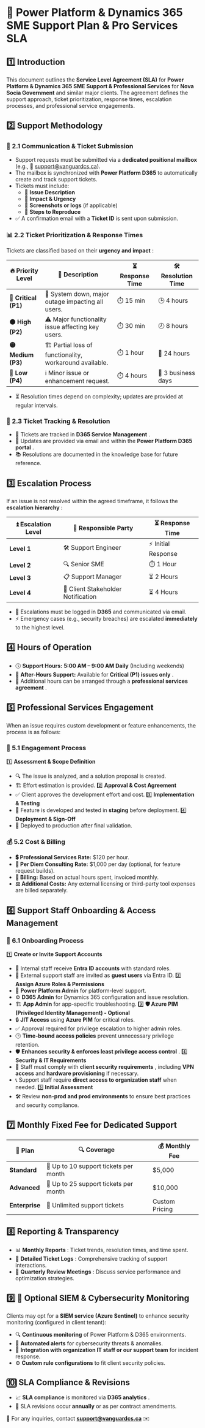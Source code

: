 # 🚀 Power Platform & Dynamics 365 SME Support Plan & Pro Services SLA

## 1️⃣ Introduction

This document outlines the **Service Level Agreement (SLA)** for **Power Platform & Dynamics 365 SME Support & Professional Services** for **Nova Socia Government** and similar major clients. The agreement defines the support approach, ticket prioritization, response times, escalation processes, and professional service engagements.

## 2️⃣ Support Methodology

### 📩 2.1 Communication & Ticket Submission

* Support requests must be submitted via a **dedicated positional mailbox** (e.g., 📧 [support@vanguardcs.ca](mailto:support@vanguardcs.ca)).
* The mailbox is synchronized with **Power Platform D365** to automatically create and track support tickets.
* Tickets must include:
  * 📝 **Issue Description**
  * 🚦 **Impact & Urgency**
  * 📸 **Screenshots or logs** (if applicable)
  * 🔄 **Steps to Reproduce**
* ✅ A confirmation email with a **Ticket ID** is sent upon submission.

### 📊 2.2 Ticket Prioritization & Response Times

Tickets are classified based on their  **urgency and impact** :

| 🔥 Priority Level          | 📝 Description                                            | ⏳ Response Time | 🛠️ Resolution Time |
| -------------------------- | --------------------------------------------------------- | ---------------- | -------------------- |
| **🔴 Critical (P1)** | 🚨 System down, major outage impacting all users.         | ⏱️ 15 min      | 🕒 4 hours           |
| **🟠 High (P2)**     | ⚠️ Major functionality issue affecting key users.       | ⏱️ 30 min      | 🕗 8 hours           |
| **🟡 Medium (P3)**   | 🏗️ Partial loss of functionality, workaround available. | ⏱️ 1 hour      | 📅 24 hours          |
| **🔵 Low (P4)**      | ℹ️ Minor issue or enhancement request.                  | ⏱️ 4 hours     | 📅 3 business days   |

* ⏳ Resolution times depend on complexity; updates are provided at regular intervals.

### 📌 2.3 Ticket Tracking & Resolution

* 📂 Tickets are tracked in  **D365 Service Management** .
* 📧 Updates are provided via email and within the  **Power Platform D365 portal** .
* 📚 Resolutions are documented in the knowledge base for future reference.

## 3️⃣ Escalation Process

If an issue is not resolved within the agreed timeframe, it follows the  **escalation hierarchy** :

| ⏫ Escalation Level | 👤 Responsible Party               | ⏳ Response Time    |
| ------------------- | ---------------------------------- | ------------------- |
| **Level 1**   | 🛠️ Support Engineer              | ⚡ Initial Response |
| **Level 2**   | 🔍 Senior SME                      | ⏱️ 1 Hour         |
| **Level 3**   | 📋 Support Manager                 | ⏳ 2 Hours          |
| **Level 4**   | 📢 Client Stakeholder Notification | ⏳ 4 Hours          |

* 🔔 Escalations must be logged in **D365** and communicated via email.
* ⚡ Emergency cases (e.g., security breaches) are escalated **immediately** to the highest level.

## 4️⃣ Hours of Operation

* 🕔 **Support Hours:** **5:00 AM – 9:00 AM Daily** (Including weekends)
* 🌙 **After-Hours Support:** Available for  **Critical (P1) issues only** .
* 📅 Additional hours can be arranged through a  **professional services agreement** .

## 5️⃣ Professional Services Engagement

When an issue requires custom development or feature enhancements, the process is as follows:

### 🔄 5.1 Engagement Process

1️⃣ **Assessment & Scope Definition**

* 🔍 The issue is analyzed, and a solution proposal is created.
* 🏗️ Effort estimation is provided.
  2️⃣ **Approval & Cost Agreement**
* ✅ Client approves the development effort and cost.
  3️⃣ **Implementation & Testing**
* 🧪 Feature is developed and tested in **staging** before deployment.
  4️⃣ **Deployment & Sign-Off**
* 🚀 Deployed to production after final validation.

### 💰 5.2 Cost & Billing

* **💲 Professional Services Rate:** $120 per hour.
* **📅 Per Diem Consulting Rate:** $1,000 per day (optional, for feature request builds).
* **🧾 Billing:** Based on actual hours spent, invoiced monthly.
* **⚖️ Additional Costs:** Any external licensing or third-party tool expenses are billed separately.

## 6️⃣ Support Staff Onboarding & Access Management

### 🏢 6.1 Onboarding Process

1️⃣ **Create or Invite Support Accounts**

* 👥 Internal staff receive **Entra ID accounts** with standard roles.
* 🔗 External support staff are invited as **guest users** via Entra ID.
  2️⃣ **Assign Azure Roles & Permissions**
* 🔧 **Power Platform Admin** for platform-level support.
* ⚙️ **D365 Admin** for Dynamics 365 configuration and issue resolution.
* 🏗️ **App Admin** for app-specific troubleshooting.
  3️⃣ **🛡️ Azure PIM (Privileged Identity Management) - Optional**
* 🔒 **JIT Access** using **Azure PIM** for critical roles.
* ✅ Approval required for privilege escalation to higher admin roles.
* 🕒 **Time-bound access policies** prevent unnecessary privilege retention.
* 🛡️  **Enhances security & enforces least privilege access control** .
  4️⃣ **Security & IT Requirements**
* 🔑 Staff must comply with  **client security requirements** , including **VPN access** and **hardware provisioning** if necessary.
* 📞 Support staff require **direct access to organization staff** when needed.
  5️⃣ **Initial Assessment**
* 🛠️ Review **non-prod and prod environments** to ensure best practices and security compliance.

## 7️⃣ Monthly Fixed Fee for Dedicated Support

| 💼 Plan              | 🔍 Coverage                           | 💰 Monthly Fee |
| -------------------- | ------------------------------------- | -------------- |
| **Standard**   | 📌 Up to 10 support tickets per month | $5,000         |
| **Advanced**   | 📌 Up to 25 support tickets per month | $10,000        |
| **Enterprise** | 🎯 Unlimited support tickets          | Custom Pricing |

## 8️⃣ Reporting & Transparency

* 📊  **Monthly Reports** : Ticket trends, resolution times, and time spent.
* 📜  **Detailed Ticket Logs** : Comprehensive tracking of support interactions.
* 📅  **Quarterly Review Meetings** : Discuss service performance and optimization strategies.

## 9️⃣ 🔐 Optional SIEM & Cybersecurity Monitoring

Clients may opt for a **SIEM service (Azure Sentinel)** to enhance security monitoring (configured in client tenant):

* 🔍 **Continuous monitoring** of Power Platform & D365 environments.
* 🚨 **Automated alerts** for cybersecurity threats & anomalies.
* 🔗 **Integration with organization IT staff or our support team** for incident response.
* ⚙️ **Custom rule configurations** to fit client security policies.

## 🔟 SLA Compliance & Revisions

* 📈 **SLA compliance** is monitored via  **D365 analytics** .
* 🔄 SLA revisions occur **annually** or as per contract amendments.

📧 For any inquiries, contact **[support@vanguardcs.ca](mailto:support@vanguardcs.ca)** ✉️
